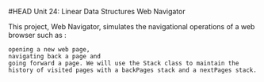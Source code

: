#HEAD
Unit 24: Linear Data Structures
Web Navigator

This project, Web Navigator, simulates the navigational operations of a web browser such as :

    opening a new web page,
    navigating back a page and
    going forward a page. We will use the Stack class to maintain the history of visited pages with a backPages stack and a nextPages stack. 